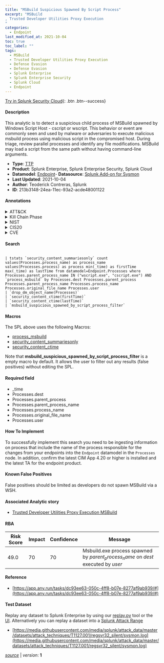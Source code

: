 ```yaml
---
title: "MSBuild Suspicious Spawned By Script Process"
excerpt: "MSBuild
, Trusted Developer Utilities Proxy Execution
"
categories:
  - Endpoint
last_modified_at: 2021-10-04
toc: true
toc_label: ""
tags:
  - MSBuild
  - Trusted Developer Utilities Proxy Execution
  - Defense Evasion
  - Defense Evasion
  - Splunk Enterprise
  - Splunk Enterprise Security
  - Splunk Cloud
  - Endpoint
---
```




[Try in Splunk Security Cloud](https://www.splunk.com/en_splunk_app_enrichmentus/cyber-security.html){: .btn .btn--success}

#### Description

This analytic is to detect a suspicious child process of MSBuild spawned by Windows Script Host - cscript or wscript. This behavior or event are commonly seen and used by malware or adversaries to execute malicious msbuild process using malicious script in the compromised host. During triage, review parallel processes and identify any file modifications. MSBuild may load a script from the same path without having command-line arguments.

- **Type**: [TTP](https://github.com/splunk/security_content/wiki/Detection-Analytic-Types)
- **Product**: Splunk Enterprise, Splunk Enterprise Security, Splunk Cloud
- **Datamodel**: [Endpoint](https://docs.splunk.com/Documentation/CIM/latest/User/Endpoint)- **Datasource**: [Splunk Add-on for Sysmon](https://splunkbase.splunk.com/app/5709)
- **Last Updated**: 2021-10-04
- **Author**: Teoderick Contreras, Splunk
- **ID**: 213b3148-24ea-11ec-93a2-acde48001122


#### Annotations

<details>
  <summary>ATT&CK</summary>

<div markdown="1">


| ID             | Technique        |  Tactic             |
| -------------- | ---------------- |-------------------- |
| [T1127.001](https://attack.mitre.org/techniques/T1127/001/) | MSBuild | Defense Evasion |

| [T1127](https://attack.mitre.org/techniques/T1127/) | Trusted Developer Utilities Proxy Execution | Defense Evasion |

</div>
</details>


<details>
  <summary>Kill Chain Phase</summary>

<div markdown="1">

* Exploitation


</div>
</details>


<details>
  <summary>NIST</summary>

<div markdown="1">



</div>
</details>

<details>
  <summary>CIS20</summary>

<div markdown="1">



</div>
</details>

<details>
  <summary>CVE</summary>

<div markdown="1">


</div>
</details>

#### Search

```

| tstats `security_content_summariesonly` count values(Processes.process_name) as process_name values(Processes.process) as process min(_time) as firstTime max(_time) as lastTime from datamodel=Endpoint.Processes where Processes.parent_process_name IN ("wscript.exe", "cscript.exe") AND `process_msbuild` by Processes.dest Processes.parent_process Processes.parent_process_name Processes.process_name Processes.original_file_name Processes.user 
| `drop_dm_object_name(Processes)` 
| `security_content_ctime(firstTime)` 
| `security_content_ctime(lastTime)` 
| `msbuild_suspicious_spawned_by_script_process_filter`
```

#### Macros
The SPL above uses the following Macros:
* [process_msbuild](https://github.com/splunk/security_content/blob/develop/macros/process_msbuild.yml)
* [security_content_summariesonly](https://github.com/splunk/security_content/blob/develop/macros/security_content_summariesonly.yml)
* [security_content_ctime](https://github.com/splunk/security_content/blob/develop/macros/security_content_ctime.yml)

Note that **msbuild_suspicious_spawned_by_script_process_filter** is a empty macro by default. It allows the user to filter out any results (false positives) without editing the SPL.

#### Required field
* _time
* Processes.dest
* Processes.parent_process
* Processes.parent_process_name
* Processes.process_name
* Processes.original_file_name
* Processes.user


#### How To Implement
To successfully implement this search you need to be ingesting information on process that include the name of the process responsible for the changes from your endpoints into the `Endpoint` datamodel in the `Processes` node. In addition, confirm the latest CIM App 4.20 or higher is installed and the latest TA for the endpoint product.

#### Known False Positives
False positives should be limited as developers do not spawn MSBuild via a WSH.

#### Associated Analytic story
* [Trusted Developer Utilities Proxy Execution MSBuild](/stories/trusted_developer_utilities_proxy_execution_msbuild)




#### RBA

| Risk Score  | Impact      | Confidence   | Message      |
| ----------- | ----------- |--------------|--------------|
| 49.0 | 70 | 70 | Msbuild.exe process spawned by $parent_process_name$ on $dest$ executed by $user$ |


#### Reference

* [https://app.any.run/tasks/dc93ee63-050c-4ff8-b07e-8277af9ab939/#](https://app.any.run/tasks/dc93ee63-050c-4ff8-b07e-8277af9ab939/#)



#### Test Dataset
Replay any dataset to Splunk Enterprise by using our [replay.py](https://github.com/splunk/attack_data#using-replaypy) tool or the [UI](https://github.com/splunk/attack_data#using-ui).
Alternatively you can replay a dataset into a [Splunk Attack Range](https://github.com/splunk/attack_range#replay-dumps-into-attack-range-splunk-server)


* [https://media.githubusercontent.com/media/splunk/attack_data/master/datasets/attack_techniques/T1127.001/regsvr32_silent/sysmon.log](https://media.githubusercontent.com/media/splunk/attack_data/master/datasets/attack_techniques/T1127.001/regsvr32_silent/sysmon.log)



[*source*](https://github.com/splunk/security_content/tree/develop/detections/endpoint/msbuild_suspicious_spawned_by_script_process.yml) \| *version*: **1**